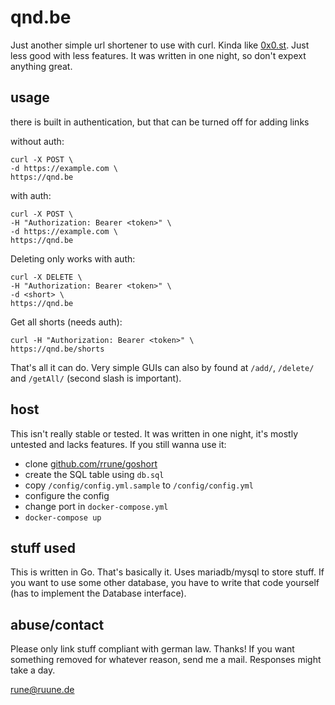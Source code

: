 # qnd.be
Just another simple url shortener to use with curl. Kinda like [0x0.st](https://0x0.st). Just less good with less features. It was written in one night, so don't expext anything great.

## usage
there is built in authentication, but that can be turned off for adding links

without auth:
```
curl -X POST \
-d https://example.com \
https://qnd.be
```

with auth:
```
curl -X POST \
-H "Authorization: Bearer <token>" \
-d https://example.com \
https://qnd.be
```

Deleting only works with auth:
```
curl -X DELETE \
-H "Authorization: Bearer <token>" \
-d <short> \
https://qnd.be
```

Get all shorts (needs auth):
```
curl -H "Authorization: Bearer <token>" \
https://qnd.be/shorts
```

That's all it can do. Very simple GUIs can also by found at ``/add/``, ``/delete/`` and ``/getAll/`` (second slash is important).

## host
This isn't really stable or tested. It was written in one night, it's mostly untested and lacks features. If you still wanna use it:

- clone [github.com/rrune/goshort](https://github.com/rrune/goshort)
- create the SQL table using `db.sql`
- copy ``/config/config.yml.sample`` to ``/config/config.yml``
- configure the config
- change port in ``docker-compose.yml``
- ``docker-compose up``

## stuff used
This is written in Go. That's basically it. Uses mariadb/mysql to store stuff. If you want to use some other database, you have to write that code yourself (has to implement the Database interface).

## abuse/contact
Please only link stuff compliant with german law. Thanks! If you want something removed for whatever reason, send me a mail. Responses might take a day.

[rune@ruune.de](mailto:rune@ruune.de)